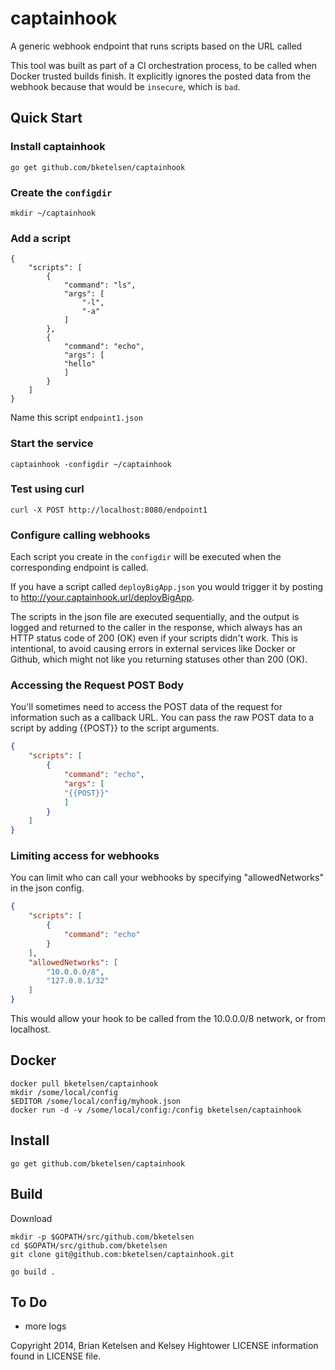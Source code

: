 # captainhook

A generic webhook endpoint that runs scripts based on the URL called

This tool was built as part of a CI orchestration process, to be called when
Docker trusted builds finish.  It explicitly ignores the posted data from the webhook
because that would be `insecure`, which is `bad`. 


## Quick Start

### Install captainhook

`go get github.com/bketelsen/captainhook`

### Create the `configdir`

```
mkdir ~/captainhook
```

### Add a script 

```
{
    "scripts": [
        {
            "command": "ls",
            "args": [
                "-l",
                "-a"
            ]
        },
        {
            "command": "echo",
            "args": [
		    "hello"
		    ]
        }
    ]
}
```
Name this script `endpoint1.json`

### Start the service

```
captainhook -configdir ~/captainhook
```

### Test using curl

```
curl -X POST http://localhost:8080/endpoint1
```

### Configure calling webhooks
Each script you create in the `configdir` will be executed when
the corresponding endpoint is called. 

If you have a script called `deployBigApp.json` you would trigger
it by posting to http://your.captainhook.url/deployBigApp.

The scripts in the json file are executed sequentially, and the output is logged
and returned to the caller in the response, which always has an HTTP status code
of 200 (OK) even if your scripts didn't work.  This is intentional, to avoid causing
errors in external services like Docker or Github, which might not like you returning
statuses other than 200 (OK).

### Accessing the Request POST Body 
You'll sometimes need to access the POST data of the request for information such as a callback URL. 
You can pass the raw POST data to a script by adding {{POST}} to the script arguments.

```json
{
    "scripts": [
        {
            "command": "echo",
            "args": [
            "{{POST}}"
            ]
        }
    ]
}
``` 

### Limiting access for webhooks
You can limit who can call your webhooks by specifying "allowedNetworks" in the json config.

```json
{
    "scripts": [
        {
            "command": "echo"
        }
    ],
    "allowedNetworks": [
        "10.0.0.0/8",
        "127.0.0.1/32"
    ]
}
```
This would allow your hook to be called from the 10.0.0.0/8 network, or from localhost.
## Docker
```
docker pull bketelsen/captainhook
mkdir /some/local/config
$EDITOR /some/local/config/myhook.json
docker run -d -v /some/local/config:/config bketelsen/captainhook
```

## Install

`go get github.com/bketelsen/captainhook`

## Build

Download

```
mkdir -p $GOPATH/src/github.com/bketelsen
cd $GOPATH/src/github.com/bketelsen
git clone git@github.com:bketelsen/captainhook.git
```

```
go build .
```
## To Do

- more logs


Copyright 2014, Brian Ketelsen and Kelsey Hightower
LICENSE information found in LICENSE file.
